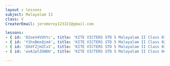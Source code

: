 ```yaml
--- 
layout : lessons 
subject: Malayalam II
class: V
CreaterEmail: jeromeroy123321@gmail.com

lessons: 
- { id: '02oeV4VUVtc', title: 'KITE VICTERS STD 5 Malayalam II Class 01 (First Bell-ഫസ്റ്റ് ബെല്‍)' }
- { id: 'Y1hxBmxQjm4', title: 'KITE VICTERS STD 5 Malayalam II Class 02 (First Bell-ഫസ്റ്റ് ബെല്‍)' }
- { id: 'QXdfZjH2CxI', title: 'KITE VICTERS STD 5 Malayalam II Class 03 (First Bell-ഫസ്റ്റ് ബെല്‍)' }
- { id: 'wxAJptZGNDU', title: 'KITE VICTERS STD 5 Malayalam II Class 04 (First Bell-ഫസ്റ്റ് ബെല്‍)' }

--- 
```


